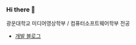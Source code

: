 ### Hi there 👋

<!--
**jho2301/jho2301** is a ✨ _special_ ✨ repository because its `README.md` (this file) appears on your GitHub profile.

Here are some ideas to get you started:

- 🔭 I’m currently working on ...
- 🌱 I’m currently learning ...
- 👯 I’m looking to collaborate on ...
- 🤔 I’m looking for help with ...
- 💬 Ask me about ...
- 📫 How to reach me: ...
- 😄 Pronouns: ...
- ⚡ Fun fact: ...
-->
광운대학교 미디어영상학부 / 컴퓨터소프트웨어학부 전공

- [개발 블로그](https://velog.io/@fan)

